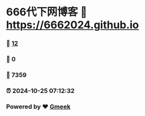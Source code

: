 # 666代下网博客 :link: https://6662024.github.io 
### :page_facing_up: [12](https://6662024.github.io/tag.html) 
### :speech_balloon: 0 
### :hibiscus: 7359 
### :alarm_clock: 2024-10-25 07:12:32 
### Powered by :heart: [Gmeek](https://github.com/Meekdai/Gmeek)
